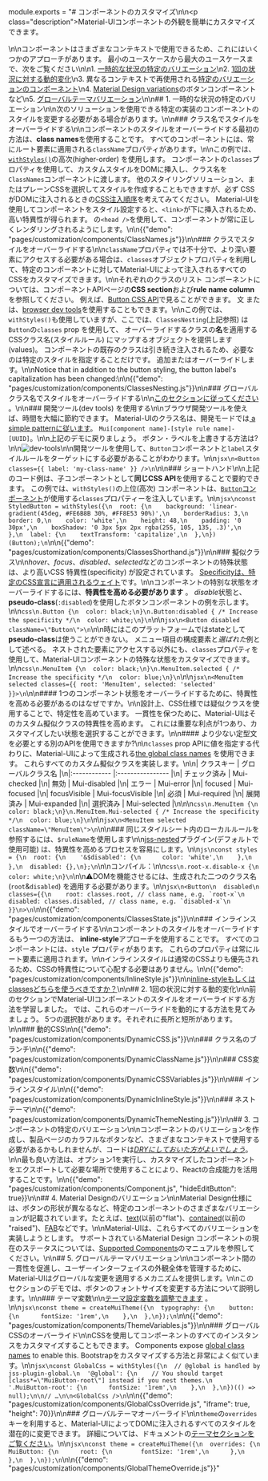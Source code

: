 module.exports = "# コンポーネントのカスタマイズ\n\n<p class=\"description\">Material-UIコンポーネントの外観を簡単にカスタマイズできます。</p>\n\nコンポーネントはさまざまなコンテキストで使用できるため、これにはいくつかのアプローチがあります。 最小のユースケースから最大のユースケースまで、次をご覧ください\n\n1. [一時的な状況の特定のバリエーション](#1-specific-variation-for-a-one-time-situation)\n2. [1回の状況に対する動的変化](#2-dynamic-variation-for-a-one-time-situation)\n3. 異なるコンテキストで再使用される[特定のバリエーションのコンポーネント](#3-specific-variation-of-a-component)\n4. [Material Design variations](#4-material-design-variations)のボタンコンポーネントなど\n5. [グローバルテーマバリエーション](#5-global-theme-variation)\n\n## 1. 一時的な状況の特定のバリエーション\n\n次のソリューションを使用できる特定の実装のコンポーネントのスタイルを変更する必要がある場合があります。\n\n### クラス名でスタイルをオーバーライドする\n\nコンポーネントのスタイルをオーバーライドする最初の方法は、**class names**を使用することです。 すべてのコンポーネントには、常にルート要素に適用される`className`プロパティがあります。\n\nこの例では、[`withStyles()`](/styles/basics/#higher-order-component-api)の高次(higher-order) を使用します。 コンポーネントの`classes`プロパティを使用して、カスタムスタイルをDOMに挿入し、クラス名を`ClassNames`コンポーネントに渡します。 他のスタイリングソリューション</a>、またはプレーンCSSを選択してスタイルを作成することもできますが、必ず CSSがDOMに注入されるときの[CSS注入順序](/styles/advanced/#css-injection-order)を考えてみてください。 Material-UIを使用してコンポーネントをスタイル設定すると、`<link>`が下に挿入されるため、高い特異性が得られます。 の`<head />`を使用して、コンポーネントが常に正しくレンダリングされるようにします。\n\n{{\"demo\": \"pages/customization/components/ClassNames.js\"}}\n\n### クラスでスタイルをオーバーライドする\n\n`className`プロパティでは不十分で、より深い要素にアクセスする必要がある場合は、`classes`オブジェクトプロパティを利用して、特定のコンポーネントに対してMaterial-UIによって注入されるすべてのCSSをカスタマイズできます。\n\nそれぞれのクラスのリスト コンポーネントについては、コンポーネントAPIページの**CSS section**および**rule name column**を参照してください。 例えば、[Button CSS API](/api/button/#css)で見ることができます。 文 または、[browser dev tools](#using-the-dev-tools)を使用することもできます。\n\nこの例では、`withStyles()`も使用していますが、ここでは、`ClassesNesting`(上記参照) は`Button`の`classes` prop を使用して、 オーバーライドするクラスの**名**を適用するCSSクラス名(スタイルルール) にマップするオブジェクトを提供します(values)。 コンポーネントの既存のクラスは引き続き注入されるため、必要なのは特定のスタイルを指定することだけです。 追加またはオーバーライドします。\n\nNotice that in addition to the button styling, the button label's capitalization has been changed:\n\n{{\"demo\": \"pages/customization/components/ClassesNesting.js\"}}\n\n### グローバルクラス名でスタイルをオーバーライドする\n\n[このセクションに従ってください](/styles/advanced/#with-material-ui-core) 。\n\n### 開発ツール(dev tools) を使用する\n\nブラウザ開発ツールを使えば、時間を大幅に節約できます。 Material-UIのクラス名は、開発モードでは[ a simple patternに従います](/styles/advanced/#class-names)。 `Mui[component name]-[style rule name]-[UUID]`。\n\n上記のデモに戻りましょう。 ボタン・ラベルを上書きする方法は?\n\n![dev-tools](/static/images/customization/dev-tools.png)\n\n開発ツールを使用して、`Button`コンポーネントと`label`スタイルルールをターゲットにする必要があることがわかります。\n\n```jsx\n<Button classes={{ label: 'my-class-name' }} />\n```\n\n### ショートハンド\n\n上記のコード例は、子コンポーネントとして**同じCSS API**を使用することで要約できます。 この例では、`withStyles()`の上位(高次) コンポーネントは、[`Button`コンポーネント](/api/button/#css)が使用する`classes`プロパティーを注入しています。\n\n```jsx\nconst StyledButton = withStyles({\n  root: {\n    background: 'linear-gradient(45deg, #FE6B8B 30%, #FF8E53 90%)',\n    borderRadius: 3,\n    border: 0,\n    color: 'white',\n    height: 48,\n    padding: '0 30px',\n    boxShadow: '0 3px 5px 2px rgba(255, 105, 135, .3)',\n  },\n  label: {\n    textTransform: 'capitalize',\n  },\n})(Button);\n```\n\n{{\"demo\": \"pages/customization/components/ClassesShorthand.js\"}}\n\n### 擬似クラス\n\n*hover*、*focus*、*disabled*、*selected*などのコンポーネントの特殊状態は、より高いCSS 特異性(specificity) が設定されています。 [Specificityは、特定のCSS宣言に適用されるウェイト](https://developer.mozilla.org/en-US/docs/Web/CSS/Specificity)です。\n\nコンポーネントの特別な状態をオーバーライドするには、**特異性を高める必要があります** 。 *disable*状態と、 **pseudo-class**(`:disabled`)を使用したボタンコンポーネントの例を示します。\n\n```css\n.Button {\n  color: black;\n}\n.Button:disabled { /* Increase the specificity */\n  color: white;\n}\n```\n\n```jsx\n<Button disabled className=\"Button\">\n```\n\n時にはこのプラットフォームではstateとして**pseudo-class**は使うことができない。 メニュー項目の構成要素と*選ばれた*例として述べる。 ネストされた要素にアクセスする以外にも、`classes`プロパティを使用して、Material-UIコンポーネントの特殊な状態をカスタマイズできます。\n\n```css\n.MenuItem {\n  color: black;\n}\n.MenuItem.selected { /* Increase the specificity */\n  color: blue;\n}\n```\n\n```jsx\n<MenuItem selected classes={{ root: 'MenuItem', selected: 'selected' }}>\n```\n\n#### 1つのコンポーネント状態をオーバーライドするために、特異性を高める必要があるのはなぜですか。\n\n設計上、CSS仕様では疑似クラスを使用することで、特定性を高めています。 一貫性を保つために、Material-UIはそのカスタム擬似クラスの特異性を高めます。 これには重要な利点が1つあり、カスタマイズしたい状態を選択することができます。\n\n#### より少ない定型文を必要とする別のAPIを使用できますか?\n\n`classes` prop APIに値を指定する代わりに、Material-UIによって生成される[the global class names](/styles/advanced/#with-material-ui-core) を使用できます。 これらすべてのカスタム擬似クラスを実装します。\n\n| クラスキー        | グローバルクラス名        |\n|:------------ |:---------------- |\n| チェック済み       | Mui-checked      |\n| 無効           | Mui-disabled     |\n| エラー          | Mui-error        |\n| focused      | Mui-focused      |\n| focusVisible | Mui-focusVisible |\n| 必須           | Mui-required     |\n| 展開済み         | Mui-expanded     |\n| 選択済み         | Mui-selected     |\n\n\n```css\n.MenuItem {\n  color: black;\n}\n.MenuItem.Mui-selected { /* Increase the specificity */\n  color: blue;\n}\n```\n\n```jsx\n<MenuItem selected className=\"MenuItem\">\n```\n\n### 同じスタイルシート内のローカルルールを参照するには、`$ruleName`を使用します\n\n[jss-nested](https://github.com/cssinjs/jss-nested)プラグイン(デフォルトで使用可能) は、特異性を高めるプロセスを容易にします。\n\n```js\nconst styles = {\n  root: {\n    '&$disabled': {\n      color: 'white',\n    },\n  },\n  disabled: {},\n};\n```\n\nコンパイル：\n\n```css\n.root-x.disable-x {\n  color: white;\n}\n```\n\n⚠️DOMを機能させるには、生成された二つのクラス名(`root`&`disabled`) を適用する必要があります。\n\n```jsx\n<Button\n  disabled\n  classes={{\n    root: classes.root, // class name, e.g. `root-x`\n    disabled: classes.disabled, // class name, e.g. `disabled-x`\n  }}\n>\n```\n\n{{\"demo\": \"pages/customization/components/ClassesState.js\"}}\n\n### インラインスタイルでオーバーライドする\n\nコンポーネントのスタイルをオーバーライドするもう一つの方法は、 **inline-style**アプローチを使用することです。 すべてのコンポーネントには、`style` プロパティがあります。 これらのプロパティは常にルート要素に適用されます。\n\nインラインスタイルは通常のCSSよりも優先されるため、CSSの特異性について心配する必要はありません。\n\n{{\"demo\": \"pages/customization/components/InlineStyle.js\"}}\n\n[inline-styleもしくはclassesどちらを使うべきですか？](/getting-started/faq/#when-should-i-use-inline-style-vs-classes)\n\n## 2. 1回の状況に対する動的変化\n\n前のセクションでMaterial-UIコンポーネントのスタイルをオーバーライドする方法を学習しました。 では、これらのオーバーライドを動的にする方法を見てみましょう。 5つの選択肢があります。それぞれに長所と短所があります。\n\n### 動的CSS\n\n{{\"demo\": \"pages/customization/components/DynamicCSS.js\"}}\n\n### クラス名のブランチ\n\n{{\"demo\": \"pages/customization/components/DynamicClassName.js\"}}\n\n### CSS変数\n\n{{\"demo\": \"pages/customization/components/DynamicCSSVariables.js\"}}\n\n### インラインスタイル\n\n{{\"demo\": \"pages/customization/components/DynamicInlineStyle.js\"}}\n\n### ネストテーマ\n\n{{\"demo\": \"pages/customization/components/DynamicThemeNesting.js\"}}\n\n## 3. コンポーネントの特定のバリエーション\n\nコンポーネントのバリエーションを作成し、製品ページのカラフルなボタンなど、さまざまなコンテキストで使用する必要があるかもしれませんが、コードは[*DRYにしておいた方がよいでしょう*](https://en.wikipedia.org/wiki/Don%27t_repeat_yourself)。\n\n最も良い方法は、オプション1を実行し、カスタマイズしたコンポーネントをエクスポートして必要な場所で使用することにより、Reactの合成能力を活用することです。\n\n{{\"demo\": \"pages/customization/components/Component.js\", \"hideEditButton\": true}}\n\n## 4. Material Designのバリエーション\n\nMaterial Design仕様には、ボタンの形状が異なるなど、特定のコンポーネントのさまざまなバリエーションが記載されています。たとえば、[text](https://material.io/design/components/buttons.html#text-button)(以前の\"flat\")、[contained](https://material.io/design/components/buttons.html#contained-button)(以前の \"raised\")、[FAB](https://material.io/design/components/buttons-floating-action-button.html)などです。\n\nMaterial-UIは、これらすべてのバリエーションを実装しようとします。 サポートされているMaterial Design コンポーネントの現在のステータスについては、[Supported Components](/getting-started/supported-components/)のマニュアルを参照してください。\n\n## 5. グローバルテーマバリエーション\n\nコンポーネント間の一貫性を促進し、ユーザーインターフェイスの外観全体を管理するために、Material-UIはグローバルな変更を適用するメカニズムを提供します。\n\nこのセクションのデモでは、ボタンのフォントサイズを変更する方法について説明します。\n\n### テーマ変数\n\n[テーマ設定変数を調整できます](/customization/theming/#theme-configuration-variables) 。\n\n```jsx\nconst theme = createMuiTheme({\n  typography: {\n    button: {\n      fontSize: '1rem',\n    },\n  },\n});\n```\n\n{{\"demo\": \"pages/customization/components/ThemeVariables.js\"}}\n\n### グローバルCSSのオーバーライド\n\nCSSを使用してコンポーネントのすべてのインスタンスをカスタマイズすることもできます。 Components expose [global class names](/styles/advanced/#with-material-ui-core) to enable this. Bootstrapをカスタマイズする方法と非常によく似ています。\n\n```jsx\nconst GlobalCss = withStyles({\n  // @global is handled by jss-plugin-global.\n  '@global': {\n    // You should target [class*=\"MuiButton-root\"] instead if you nest themes.\n    '.MuiButton-root': {\n      fontSize: '1rem',\n    },\n  },\n})(() => null);\n\n// …\n\n<GlobalCss />\n```\n\n{{\"demo\": \"pages/customization/components/GlobalCssOverride.js\", \"iframe\": true, \"height\": 70}}\n\n### グローバルテーマオーバーライド\n\n`theme`の`overrides`キーを利用すると、Material-UIによってDOMに注入されるすべてのスタイルを潜在的に変更できます。 詳細については、ドキュメントの[テーマセクションをご覧ください](/customization/globals/#css)。\n\n```jsx\nconst theme = createMuiTheme({\n  overrides: {\n    MuiButton: {\n      root: {\n        fontSize: '1rem',\n      },\n    },\n  },\n});\n```\n\n{{\"demo\": \"pages/customization/components/GlobalThemeOverride.js\"}}"